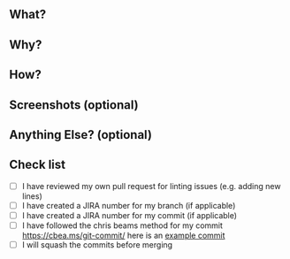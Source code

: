 ## What? 
## Why? 
## How? 
## Screenshots (optional)
## Anything Else? (optional)
## Check list

- [ ] I have reviewed my own pull request for linting issues (e.g. adding new lines)
- [ ] I have created a JIRA number for my branch (if applicable)
- [ ] I have created a JIRA number for my commit (if applicable)
- [ ] I have followed the chris beams method for my commit https://cbea.ms/git-commit/
here is an [example commit](https://github.com/UKHomeOfficeForms/hof/commit/810959f391187c7c4af6db262bcd143b50093a6e)
- [ ] I will squash the commits before merging
